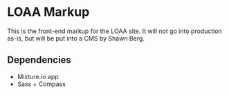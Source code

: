 LOAA Markup
====

This is the front-end markup for the LOAA site. It will not go into production as-is, but will be put into a CMS by Shawn Berg.

## Dependencies

* Mixture.io app
* Sass + Compass
